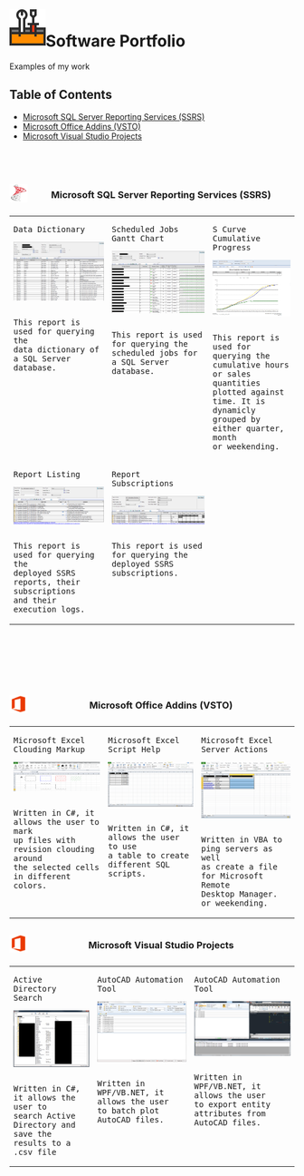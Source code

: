 <img align="left" src="Images/ReadMe/Logo.png" width="64px" >

# Software Portfolio
Examples of my work

## Table of Contents
- <a href="#ssrs-reports">Microsoft SQL Server Reporting Services (SSRS)</a>
- <a href="#office-addins">Microsoft Office Addins (VSTO)</a>
- <a href="#visual-studio">Microsoft Visual Studio Projects</a>

<br>
<br>

<a id="user-content-ssrs-reports" class="anchor" href="#ssrs-reports" aria-hidden="true"> </a>
<table style="width:100%">
<caption> 
<p>
<img align="left" src="Images/ReadMe/ssrs.png" width="32px" >

### Microsoft SQL Server Reporting Services (SSRS)
</p>
</caption>
  <tr valign="top">
  <td>
<kbd> 
 <p>
    Data Dictionary
</p>
<img src="Images/ReadMe/ssrsdatadictionary.png" align="top" width="256px" title="Data Dictionary"/>
<br>
 <p>
    <br>
    This report is used for querying the 
    <br>
    data dictionary of a SQL Server database.
    </p>
</kbd>
  </td>
  <td>
<kbd> 
 <p>
    Scheduled Jobs Gantt Chart
</p>
<img src="Images/ReadMe/ssrsscheduledjobs.png" align="top" width="256px" title="Scheduled Jobs Gantt Chart" />
 <p>
    <br>
    This report is used for querying the 
    <br>
    scheduled jobs for a SQL Server database.
    </p>
</kbd>
  </td>
  <td>
<kbd> 
 <p>
    S Curve Cumulative Progress
</p>
<img src="Images/ReadMe/ssrsscurve.png" align="top" width="256px" title="S Curve Cumulative Progress" />
 <p>
    <br>
    This report is used for querying the 
    <br>
    cumulative hours or sales quantities 
    <br>
    plotted against time. It is dynamicly
    <br>
    grouped by either quarter, month 
    <br>
    or weekending.
    </p>
</kbd>
  </td>
  </tr>
  <tr valign="top">
    <td>
<kbd> 
 <p>
    Report Listing
</p>
<img src="Images/ReadMe/ssrsreportlisting.png" align="top" width="256px" title="Report Listing" />
 <p>
    <br>
    This report is used for querying the 
    <br>
    deployed SSRS reports, their subscriptions 
    <br>
    and their execution logs. 
    </p>
</kbd>
  </td>
      <td>
<kbd> 
 <p>
    Report Subscriptions
</p>
<img src="Images/ReadMe/ssrsreportsubscriptions.png" align="top" width="256px" title="Report Subscriptions" />
 <p>
    <br>
    This report is used for querying the 
    <br>
    deployed SSRS subscriptions.
    </p>
</kbd>
  </td>
  </tr>
</table>

<br>
<br>

<a id="user-content-office-addins" class="anchor" href="#office-addins" aria-hidden="true"> </a>
<table style="width:100%">
<caption> 
<p>
<img align="left" src="Images/ReadMe/office.png" width="32px" >

### Microsoft Office Addins (VSTO)
</p>
</caption>
  <tr valign="top">
  <td>
<kbd> 
 <p>
    Microsoft Excel Clouding Markup
</p>
<img src="Images/ReadMe/csharpvstoexcelcloudmarkuptool.png" align="top" width="256px" title="Microsoft Excel Clouding Markup"/>
<br>
 <p>
    <br>
    Written in C#, it allows the user to mark 
    <br>
    up files with revision clouding around 
    <br>
    the selected cells in different colors.
    </p>
</kbd>
  </td>
  <td>
<kbd> 
 <p>
    Microsoft Excel Script Help
</p>
<img src="Images/ReadMe/vstoexcelribbonscripthelp.gif" align="top" width="256px" title="Microsoft Excel Script Help" />
 <p>
    <br>
    Written in C#, it allows the user to use 
    <br>
    a table to create different SQL scripts.
    </p>
</kbd>
  </td>
  <td>
<kbd> 
 <p>
    Microsoft Excel Server Actions
</p>
<img src="Images/ReadMe/vstoexcelribbonserveractions.gif" align="top" width="256px" title="Microsoft Excel Server Actions" />
 <p>
    <br>
    Written in VBA to ping servers as well 
    <br>
    as create a file for Microsoft Remote 
    <br>
    Desktop Manager.
    <br>
    or weekending.
    </p>
</kbd>
  </td>
  </tr>


<br>
<br>

<a id="user-content-office-addins" class="anchor" href="#office-addins" aria-hidden="true"> </a>
<table style="width:100%">
<caption> 
<p>
<img align="left" src="Images/ReadMe/office.png" width="32px" >

### Microsoft Visual Studio Projects
</p>
</caption>
  <tr valign="top">
  <td>
<kbd> 
 <p>
    Active Directory Search
</p>
<img src="Images/ReadMe/csharpwinformactivediretorysearch.png" align="top" width="256px" title="Active Directory Search"/>
<br>
 <p>
    <br>
    Written in C#, it allows the user to  
    <br>
    search Active Directory and save the 
    <br>
    results to a .csv file
    </p>
</kbd>
  </td>
  <td>
<kbd> 
 <p>
    AutoCAD Automation Tool
</p>
<img src="Images/ReadMe/csharpwpfautocadbatchutilityprocess.png" align="top" width="256px" title="AutoCAD Automation Tool" />
 <p>
    <br>
    Written in WPF/VB.NET, it allows the user 
    <br>
    to batch plot AutoCAD files.
    </p>
</kbd>
  </td>
  <td>
<kbd> 
 <p>
    AutoCAD Automation Tool
</p>
<img src="Images/ReadMe/csharpwpfautocadbatchutilityextract.png" align="top" width="256px" title="AutoCAD Automation Tool" />
 <p>
    <br>
    Written in WPF/VB.NET, it allows the user 
    <br>
    to export entity attributes from AutoCAD files.
    </p>
</kbd>
  </td>
  </tr>
